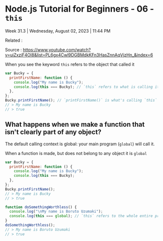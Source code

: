 # Node.js Tutorial for Beginners - 06 - `this`

Week 31.3 | Wednesday, August 02, 2023 | 11:44 PM

Related :

Source : https://www.youtube.com/watch?v=uiZxziF4Ol8&list=PL6gx4Cwl9DGBMdkKFn3HasZnnAqVjzHn_&index=6

When you see the keyword `this` refers to the object that called it

```js
var Bucky = {
  printFirstName: function () {
    console.log("My name is Bucky");
    console.log(this === Bucky); // `this` refers to what is calling it
  },
};
Bucky.printFirstName(); // `printFirstName()` is what's calling `this`
// > My name is Bucky
// > true
```

## What happens when we make a function that isn't clearly part of any object?

The default calling context is global: your main program (`global`) will call it.

When a function is made, but does not belong to any object it is `global`

```js
var Bucky = {
  printFirstName: function () {
    console.log("My name is Bucky");
    console.log(this === Bucky);
  },
};
Bucky.printFirstName();
// > My name is Bucky
// > true

function doSomethingWorthless() {
  console.log("\nMy name is Boruto Uzumaki");
  console.log(this === global); // `this` refers to the whole entire program
}
doSomethingWorthless();
// > My name is Boruto Uzumaki
// > true
```
